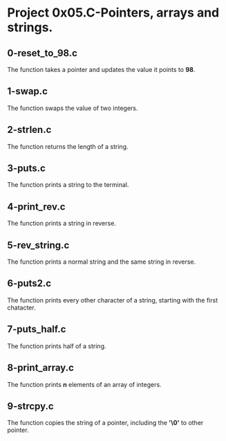 # Project 0x05.C-Pointers, arrays and strings.

## 0-reset_to_98.c

The function takes a pointer and updates the value it points to **98**.

## 1-swap.c

The function swaps the value of two integers.

## 2-strlen.c

The function returns the length of a string.

## 3-puts.c

The function prints a string to the terminal.

## 4-print_rev.c

The function prints a string in reverse.

## 5-rev_string.c

The function prints a normal string and the same string in reverse.

## 6-puts2.c

The function prints every other character of a string, starting with the first chatacter.

## 7-puts_half.c

The function prints half of a string.

## 8-print_array.c

The function prints **n** elements of an array of integers.

## 9-strcpy.c

The function copies the string of a pointer, including the **'\0'** to other pointer.